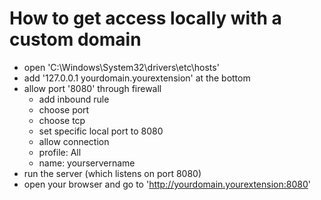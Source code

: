# How to get access locally with a custom domain

- open 'C:\Windows\System32\drivers\etc\hosts'
- add '127.0.0.1   yourdomain.yourextension' at the bottom
- allow port '8080' through firewall
	- add inbound rule
	- choose port
	- choose tcp
	- set specific local port to 8080
	- allow connection
	- profile: All
	- name: yourservername
- run the server (which listens on port 8080)
- open your browser and go to 'http://yourdomain.yourextension:8080'
